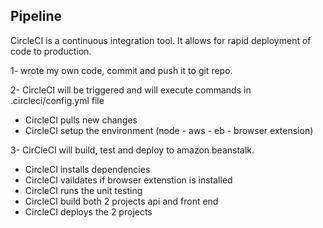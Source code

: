 ## Pipeline


CircleCI is a continuous integration tool. It allows for rapid deployment of code to production.

1- wrote my own code, commit and push it to git repo.

2- CircleCI will be triggered and will execute commands in .circleci/config.yml file
  - CircleCI pulls new changes
  - CircleCI setup the environment (node - aws - eb - browser extension)


3- CirCleCI will build, test and deploy to amazon beanstalk.
- CircleCI installs dependencies
- CircleCI vaildates if browser extenstion is installed
- CircleCI runs the unit testing
- CircleCI build both 2 projects api and front end
- CircleCI deploys the 2 projects


